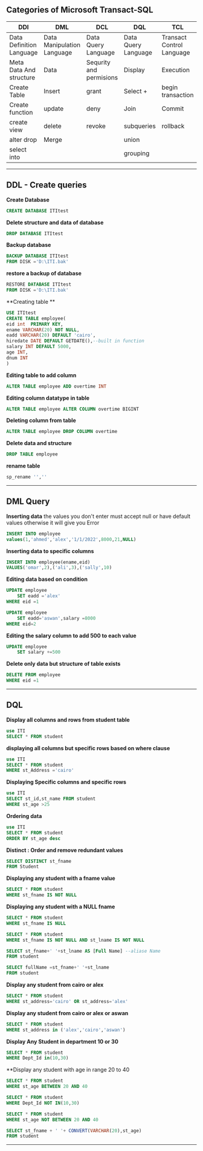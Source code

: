 ## Categories of Microsoft Transact-SQL

| DDl                      | DML                        | DCL                     | DQL                 | TCL                       |
| ------------------------ | -------------------------- | ----------------------- | ------------------- | ------------------------- |
| Data Definition Language | Data Manipulation Language | Data Query Language     | Data Query Language | Transact Control Language |
| Meta Data And structure  | Data                       | Sequrity and permisions | Display             | Execution                 |
| Create Table             | Insert                     | grant                   | Select +            | begin transaction         |
| Create function          | update                     | deny                    | Join                | Commit                    |
| create view              | delete                     | revoke                  | subqueries          | rollback                  |
| alter drop               | Merge                      |                         | union               |                           |
| select into              |                            |                         | grouping            |                           |
___
## DDL - Create queries
**Create Database**
```sql
CREATE DATABASE ITItest
```
**Delete structure and data of database**
```sql
DROP DATABASE ITItest
```
**Backup database**
``` sql 
BACKUP DATABASE ITItest
FROM DISK ='D:\ITI.bak'
```
**restore a backup of database**
``` sql 
RESTORE DATABASE ITItest
FROM DISK ='D:\ITI.bak'
```
**Creating table **
```SQL 
USE ITItest
CREATE TABLE employee(
eid int  PRIMARY KEY,
ename VARCHAR(20) NOT NULL,
eadd VARCHAR(20) DEFAULT 'cairo',
hiredate DATE DEFAULT GETDATE(),--built in function
salary INT DEFAULT 5000,
age INT,
dnum INT
)
```
**Editing table to add column**
```sql 
ALTER TABLE employee ADD overtime INT
```
**Editing column datatype in table**
```sql
ALTER TABLE employee ALTER COLUMN overtime BIGINT
```
**Deleting column from table**
```sql
ALTER TABLE employee DROP COLUMN overtime
```
**Delete data and structure**
```sql 
DROP TABLE employee
```

**rename table**
```sql
sp_rename '',''
```
___
## DML Query
**Inserting data**
the values you don't enter must accept null or have default values otherwise it will give you Error
```sql
INSERT INTO employee 
values(1,'ahmed','alex','1/1/2022',8000,21,NULL)
```
**Inserting data to specific columns**
```sql
INSERT INTO employee(ename,eid)
VALUES('omar',2),('ali',3),('sally',10)
```
**Editing data based on condition**
```sql
UPDATE employee
	SET eadd ='alex'
WHERE eid =1
```

```sql
UPDATE employee
	SET eadd='aswan',salary =8000
WHERE eid=2
```
**Editing the salary column to add 500 to each value**
```sql
UPDATE employee
	SET salary +=500
```
**Delete only data but structure of table exists**
```sql
DELETE FROM employee
WHERE eid =1
```
___
## DQL
**Display all columns and rows from student table**
```sql
use ITI
SELECT * FROM student
```
**displaying all columns but specific rows based on where clause**
```sql
use ITI
SELECT * FROM student
WHERE st_Address ='cairo'
```
**Displaying Specific columns and specific rows**
```sql
use ITI
SELECT st_id,st_name FROM student
WHERE st_age >25
```
**Ordering data**
```sql
use ITI
SELECT * FROM student
ORDER BY st_age desc
```
**Distinct : Order and remove redundant values**
```sql
SELECT DISTINCT st_fname
FROM Student
```
**Displaying any student with a fname value**
```sql
SELECT * FROM student
WHERE st_fname IS NOT NULL
```
**Displaying any student with a NULL fname**
```sql
SELECT * FROM student
WHERE st_fname IS NULL
```

```sql
SELECT * FROM student
WHERE st_fname IS NOT NULL AND st_lname IS NOT NULL
```

```sql
SELECT st_fname+' '+st_lname AS [Full Name] --aliase Name
FROM student
```

```sql
SELECT fullName =st_fname+' '+st_lname 
FROM student
```
**Display any student from cairo or alex**
```sql 
SELECT * FROM student
WHERE st_address='cairo' OR st_address='alex' 
```
**Display any student from cairo or alex or aswan**
```sql 
SELECT * FROM student
WHERE st_address in ('alex','cairo','aswan')
```
**Display Any Student in department 10 or 30**
```sql 
SELECT * FROM student
WHERE Dept_Id in(10,30)
```
**Display any student with age in range 20 to 40
```sql 
SELECT * FROM student
WHERE st_age BETWEEN 20 AND 40
```

```sql 
SELECT * FROM student
WHERE Dept_Id NOT IN(10,30)
```

```sql 
SELECT * FROM student
WHERE st_age NOT BETWEEN 20 AND 40
```

```sql
SELECT st_fname + ' '+ CONVERT(VARCHAR(20),st_age)
FROM student
```
___
